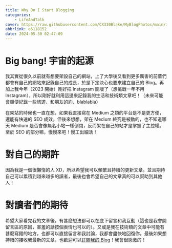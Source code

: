 ```yaml
---
title: Why Do I Start Blogging
categories:
    - LifeAndTalk
cover: https://raw.githubusercontent.com/CX330Blake/MyBlogPhotos/main/image/whydoistartblogging.jpg
abbrlink: e6118152
date: 2024-05-30 02:47:09
---
```


# Big bang! 宇宙的起源

我其實從很久以前就有想要架設自己的網站，上了大學後又看到更多厲害的前輩們都會有自己的網站來記錄自己的成長，於是下定決心也要來建立自己的 Blog。再加上我今年（2023 開始）剛好把 Instagram 關版了（想挑戰一年不用 Instagram），所以剛好就利用這邊來記錄我的生活和技術類文章吧！（未來可能會順便紀錄一些旅遊、和朋友的約、blablabla）

在架站的時候也一直在想，如果我直接寫在 Medium 之類的平台是不是更方便，還能有快速的 SEO 成效。但後來想想，架在 Medium 終究是被動的，也不知道哪天 Medium 是否會像無名小站一樣倒閉，反而架在自己的站才是掌握了主控權。至於 SEO 的部分嘛，慢慢來吧！慢工出細活！

# 對自己的期許

因為我是一個很懶惰的人 XD，所以希望我可以頻繁且持續的更新文章。並且期待自己可以累積到越來越多的讀者，最後也會希望自己的文章真的可以幫助到其他人！

# 對讀者們的期待

希望大家看完我的文章後，有甚麼想法都可以在底下留言和我互動（這也是我會開留言區的原因，害羞的話按個表情也可以的）。又或是我在技術類的文章中可能有甚麼寫錯的地方，也都可以直接留言和我討論，我都會盡快地回復你。最後如果想持續的接收我最新的文章，也歡迎可以[訂閱我的 Blog](https://cx330.tw/subscribe)！我會很感激的！
